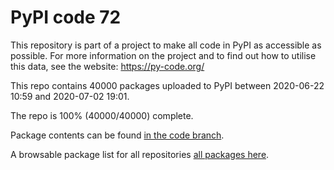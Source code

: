 # PyPI code 72

This repository is part of a project to make all code in PyPI as accessible as possible. For more information 
on the project and to find out how to utilise this data, see the website: https://py-code.org/

This repo contains 40000 packages uploaded to PyPI between 
2020-06-22 10:59 and 2020-07-02 19:01.

The repo is 100% (40000/40000) complete.

Package contents can be found [in the code branch](https://github.com/pypi-data/pypi-mirror-72/tree/code/packages).

A browsable package list for all repositories [all packages here](https://py-code.org/repositories/pypi-mirror-72).


